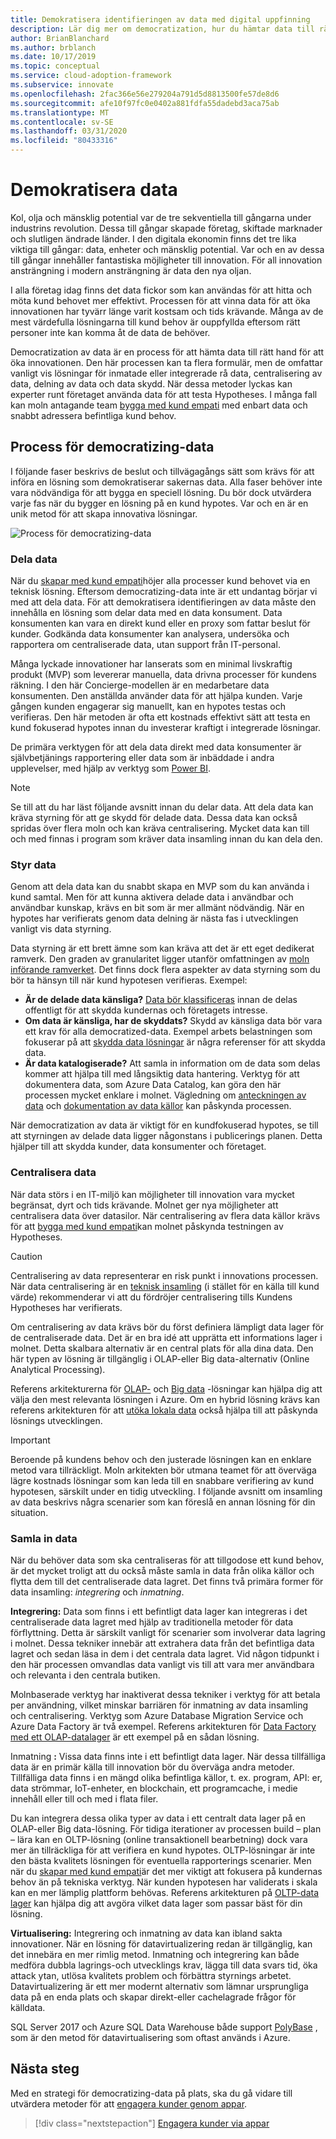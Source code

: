 ```yaml
---
title: Demokratisera identifieringen av data med digital uppfinning
description: Lär dig mer om democratization, hur du hämtar data till rätt hand för att testa Hypotheses och driva innovation.
author: BrianBlanchard
ms.author: brblanch
ms.date: 10/17/2019
ms.topic: conceptual
ms.service: cloud-adoption-framework
ms.subservice: innovate
ms.openlocfilehash: 2fac366e56e279204a791d5d8813500fe57de8d6
ms.sourcegitcommit: afe10f97fc0e0402a881fdfa55dadebd3aca75ab
ms.translationtype: MT
ms.contentlocale: sv-SE
ms.lasthandoff: 03/31/2020
ms.locfileid: "80433316"
---
```

# <a name="democratize-data"></a>Demokratisera data

Kol, olja och mänsklig potential var de tre sekventiella till gångarna under industrins revolution. Dessa till gångar skapade företag, skiftade marknader och slutligen ändrade länder. I den digitala ekonomin finns det tre lika viktiga till gångar: data, enheter och mänsklig potential. Var och en av dessa till gångar innehåller fantastiska möjligheter till innovation. För all innovation ansträngning i modern ansträngning är data den nya oljan.

I alla företag idag finns det data fickor som kan användas för att hitta och möta kund behovet mer effektivt. Processen för att vinna data för att öka innovationen har tyvärr länge varit kostsam och tids krävande. Många av de mest värdefulla lösningarna till kund behov är ouppfyllda eftersom rätt personer inte kan komma åt de data de behöver.

Democratization av data är en process för att hämta data till rätt hand för att öka innovationen. Den här processen kan ta flera formulär, men de omfattar vanligt vis lösningar för inmatade eller integrerade rå data, centralisering av data, delning av data och data skydd. När dessa metoder lyckas kan experter runt företaget använda data för att testa Hypotheses. I många fall kan moln antagande team [bygga med kund empati](./build.md) med enbart data och snabbt adressera befintliga kund behov.

## <a name="process-of-democratizing-data"></a>Process för democratizing-data

I följande faser beskrivs de beslut och tillvägagångs sätt som krävs för att införa en lösning som demokratiserar sakernas data. Alla faser behöver inte vara nödvändiga för att bygga en speciell lösning. Du bör dock utvärdera varje fas när du bygger en lösning på en kund hypotes. Var och en är en unik metod för att skapa innovativa lösningar.

![Process för democratizing-data](../../_images/innovate/democratize-data.png)

### <a name="share-data"></a>Dela data

När du [skapar med kund empati](./build.md)höjer alla processer kund behovet via en teknisk lösning. Eftersom democratizing-data inte är ett undantag börjar vi med att dela data. För att demokratisera identifieringen av data måste den innehålla en lösning som delar data med en data konsument. Data konsumenten kan vara en direkt kund eller en proxy som fattar beslut för kunder. Godkända data konsumenter kan analysera, undersöka och rapportera om centraliserade data, utan support från IT-personal.

Många lyckade innovationer har lanserats som en minimal livskraftig produkt (MVP) som levererar manuella, data drivna processer för kundens räkning. I den här Concierge-modellen är en medarbetare data konsumenten. Den anställda använder data för att hjälpa kunden. Varje gången kunden engagerar sig manuellt, kan en hypotes testas och verifieras. Den här metoden är ofta ett kostnads effektivt sätt att testa en kund fokuserad hypotes innan du investerar kraftigt i integrerade lösningar.

De primära verktygen för att dela data direkt med data konsumenter är självbetjänings rapportering eller data som är inbäddade i andra upplevelser, med hjälp av verktyg som [Power BI](https://docs.microsoft.com/power-bi).

> [!NOTE]
> Se till att du har läst följande avsnitt innan du delar data. Att dela data kan kräva styrning för att ge skydd för delade data. Dessa data kan också spridas över flera moln och kan kräva centralisering. Mycket data kan till och med finnas i program som kräver data insamling innan du kan dela den.

### <a name="govern-data"></a>Styr data

Genom att dela data kan du snabbt skapa en MVP som du kan använda i kund samtal. Men för att kunna aktivera delade data i användbar och användbar kunskap, krävs en bit som är mer allmänt nödvändig. När en hypotes har verifierats genom data delning är nästa fas i utvecklingen vanligt vis data styrning.

Data styrning är ett brett ämne som kan kräva att det är ett eget dedikerat ramverk. Den graden av granularitet ligger utanför omfattningen av [moln införande ramverket](../../index.md). Det finns dock flera aspekter av data styrning som du bör ta hänsyn till när kund hypotesen verifieras. Exempel:

- **Är de delade data känsliga?** [Data bör klassificeras](../../govern/policy-compliance/data-classification.md) innan de delas offentligt för att skydda kundernas och företagets intresse.
- **Om data är känsliga, har de skyddats?** Skydd av känsliga data bör vara ett krav för alla democratized-data. Exempel arbets belastningen som fokuserar på att [skydda data lösningar](https://docs.microsoft.com/azure/architecture/data-guide/scenarios/securing-data-solutions) är några referenser för att skydda data.
- **Är data katalogiserade?** Att samla in information om de data som delas kommer att hjälpa till med långsiktig data hantering. Verktyg för att dokumentera data, som Azure Data Catalog, kan göra den här processen mycket enklare i molnet. Vägledning om [anteckningen av data](https://docs.microsoft.com/azure/data-catalog/data-catalog-how-to-annotate) och [dokumentation av data källor](https://docs.microsoft.com/azure/data-catalog/data-catalog-how-to-documentation) kan påskynda processen.

När democratization av data är viktigt för en kundfokuserad hypotes, se till att styrningen av delade data ligger någonstans i publicerings planen. Detta hjälper till att skydda kunder, data konsumenter och företaget.

### <a name="centralize-data"></a>Centralisera data

När data störs i en IT-miljö kan möjligheter till innovation vara mycket begränsat, dyrt och tids krävande. Molnet ger nya möjligheter att centralisera data över datasilor. När centralisering av flera data källor krävs för att [bygga med kund empati](./build.md)kan molnet påskynda testningen av Hypotheses.

> [!CAUTION]
> Centralisering av data representerar en risk punkt i innovations processen. När data centralisering är en [teknisk insamling](./build.md#reduce-complexity-and-delay-technical-spikes) (i stället för en källa till kund värde) rekommenderar vi att du fördröjer centralisering tills Kundens Hypotheses har verifierats.

Om centralisering av data krävs bör du först definiera lämpligt data lager för de centraliserade data. Det är en bra idé att upprätta ett informations lager i molnet. Detta skalbara alternativ är en central plats för alla dina data. Den här typen av lösning är tillgänglig i OLAP-eller Big data-alternativ (Online Analytical Processing).

Referens arkitekturerna för [OLAP-](https://docs.microsoft.com/azure/architecture/data-guide/relational-data/online-analytical-processing) och [Big data](https://docs.microsoft.com/azure/architecture/data-guide/big-data) -lösningar kan hjälpa dig att välja den mest relevanta lösningen i Azure. Om en hybrid lösning krävs kan referens arkitekturen för att [utöka lokala data](https://docs.microsoft.com/azure/architecture/data-guide/scenarios/hybrid-on-premises-and-cloud) också hjälpa till att påskynda lösnings utvecklingen.

> [!IMPORTANT]
> Beroende på kundens behov och den justerade lösningen kan en enklare metod vara tillräckligt. Moln arkitekten bör utmana teamet för att överväga lägre kostnads lösningar som kan leda till en snabbare verifiering av kund hypotesen, särskilt under en tidig utveckling. I följande avsnitt om insamling av data beskrivs några scenarier som kan föreslå en annan lösning för din situation.

### <a name="collect-data"></a>Samla in data

När du behöver data som ska centraliseras för att tillgodose ett kund behov, är det mycket troligt att du också måste samla in data från olika källor och flytta dem till det centraliserade data lagret. Det finns två primära former för data insamling: *integrering* och *inmatning*.

**Integrering:** Data som finns i ett befintligt data lager kan integreras i det centraliserade data lagret med hjälp av traditionella metoder för data förflyttning. Detta är särskilt vanligt för scenarier som involverar data lagring i molnet. Dessa tekniker innebär att extrahera data från det befintliga data lagret och sedan läsa in dem i det centrala data lagret. Vid någon tidpunkt i den här processen omvandlas data vanligt vis till att vara mer användbara och relevanta i den centrala butiken.

Molnbaserade verktyg har inaktiverat dessa tekniker i verktyg för att betala per användning, vilket minskar barriären för inmatning av data insamling och centralisering. Verktyg som Azure Database Migration Service och Azure Data Factory är två exempel. Referens arkitekturen för [Data Factory med ett OLAP-datalager](https://docs.microsoft.com/azure/architecture/data-guide/relational-data/etl) är ett exempel på en sådan lösning.

Inmatning **:** Vissa data finns inte i ett befintligt data lager. När dessa tillfälliga data är en primär källa till innovation bör du överväga andra metoder. Tillfälliga data finns i en mängd olika befintliga källor, t. ex. program, API: er, data strömmar, IoT-enheter, en blockchain, ett programcache, i medie innehåll eller till och med i flata filer.

Du kan integrera dessa olika typer av data i ett centralt data lager på en OLAP-eller Big data-lösning. För tidiga iterationer av processen build – plan – lära kan en OLTP-lösning (online transaktionell bearbetning) dock vara mer än tillräckliga för att verifiera en kund hypotes. OLTP-lösningar är inte den bästa kvalitets lösningen för eventuella rapporterings scenarier. Men när du [skapar med kund empati](./build.md)är det mer viktigt att fokusera på kundernas behov än på tekniska verktyg. När kunden hypotesen har validerats i skala kan en mer lämplig plattform behövas. Referens arkitekturen på [OLTP-data lager](https://docs.microsoft.com/azure/architecture/data-guide/relational-data/online-transaction-processing) kan hjälpa dig att avgöra vilket data lager som passar bäst för din lösning.

**Virtualisering:** Integrering och inmatning av data kan ibland sakta innovationer. När en lösning för datavirtualizering redan är tillgänglig, kan det innebära en mer rimlig metod. Inmatning och integrering kan både medföra dubbla lagrings-och utvecklings krav, lägga till data svars tid, öka attack ytan, utlösa kvalitets problem och förbättra styrnings arbetet. Datavirtualizering är ett mer modernt alternativ som lämnar ursprungliga data på en enda plats och skapar direkt-eller cachelagrade frågor för källdata.

SQL Server 2017 och Azure SQL Data Warehouse både support [PolyBase](https://docs.microsoft.com/sql/relational-databases/polybase/polybase-guide) , som är den metod för datavirtualisering som oftast används i Azure.

## <a name="next-steps"></a>Nästa steg

Med en strategi för democratizing-data på plats, ska du gå vidare till utvärdera metoder för att [engagera kunder genom appar](./apps.md).

> [!div class="nextstepaction"]
> [Engagera kunder via appar](./apps.md)
